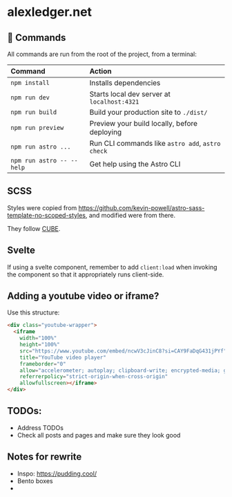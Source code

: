 # alexledger.net

## 🧞 Commands

All commands are run from the root of the project, from a terminal:

| Command                   | Action                                           |
| :------------------------ | :----------------------------------------------- |
| `npm install`             | Installs dependencies                            |
| `npm run dev`             | Starts local dev server at `localhost:4321`      |
| `npm run build`           | Build your production site to `./dist/`          |
| `npm run preview`         | Preview your build locally, before deploying     |
| `npm run astro ...`       | Run CLI commands like `astro add`, `astro check` |
| `npm run astro -- --help` | Get help using the Astro CLI                     |

## SCSS

Styles were copied from https://github.com/kevin-powell/astro-sass-template-no-scoped-styles, and modified were from there.

They follow [CUBE](https://cube.fyi/).

## Svelte

If using a svelte component, remember to add `client:load` when invoking the component so that it appropriately runs client-side.

## Adding a youtube video or iframe?

Use this structure:

```html
<div class="youtube-wrapper">
  <iframe
    width="100%"
    height="100%"
    src="https://www.youtube.com/embed/ncwV3cJinC8?si=CAY9FaDqG431jPYf"
    title="YouTube video player"
    frameborder="0"
    allow="accelerometer; autoplay; clipboard-write; encrypted-media; gyroscope; picture-in-picture; web-share"
    referrerpolicy="strict-origin-when-cross-origin"
    allowfullscreen></iframe>
</div>
```

## TODOs:

- Address TODOs
- Check all posts and pages and make sure they look good

## Notes for rewrite

- Inspo: https://pudding.cool/
- Bento boxes
-

